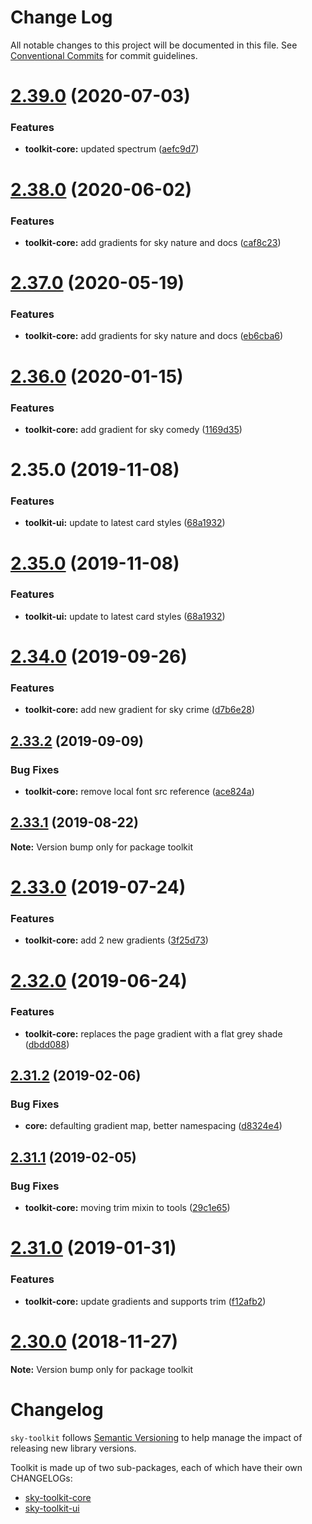 # Change Log

All notable changes to this project will be documented in this file.
See [Conventional Commits](https://conventionalcommits.org) for commit guidelines.

# [2.39.0](https://github.com/sky-uk/toolkit/compare/v2.38.0...v2.39.0) (2020-07-03)


### Features

* **toolkit-core:** updated spectrum ([aefc9d7](https://github.com/sky-uk/toolkit/commit/aefc9d7fc4baa9b2736c6b4236c8bdb6c74f3af5))





# [2.38.0](https://github.com/sky-uk/toolkit/compare/v2.37.0...v2.38.0) (2020-06-02)


### Features

* **toolkit-core:** add gradients for sky nature and docs ([caf8c23](https://github.com/sky-uk/toolkit/commit/caf8c2397c00219c02f376c770296e01f2ba5d12))





# [2.37.0](https://github.com/sky-uk/toolkit/compare/v2.36.0...v2.37.0) (2020-05-19)


### Features

* **toolkit-core:** add gradients for sky nature and docs ([eb6cba6](https://github.com/sky-uk/toolkit/commit/eb6cba63e88e5d20722bc768de1cc056d036995e))





# [2.36.0](https://github.com/sky-uk/toolkit/compare/v2.34.0...v2.36.0) (2020-01-15)


### Features

* **toolkit-core:** add gradient for sky comedy ([1169d35](https://github.com/sky-uk/toolkit/commit/1169d3560a7f22498550e3a0a3c67a951e503867))



# 2.35.0 (2019-11-08)


### Features

* **toolkit-ui:** update to latest card styles ([68a1932](https://github.com/sky-uk/toolkit/commit/68a19328f2327ae123e72c15fe4494a20470449b))





# [2.35.0](https://github.com/sky-uk/toolkit/compare/v2.34.0...v2.35.0) (2019-11-08)


### Features

* **toolkit-ui:** update to latest card styles ([68a1932](https://github.com/sky-uk/toolkit/commit/68a19328f2327ae123e72c15fe4494a20470449b))





# [2.34.0](https://github.com/sky-uk/toolkit/compare/v2.33.2...v2.34.0) (2019-09-26)


### Features

* **toolkit-core:** add new gradient for sky crime ([d7b6e28](https://github.com/sky-uk/toolkit/commit/d7b6e28))





## [2.33.2](https://github.com/sky-uk/toolkit/compare/v2.33.1...v2.33.2) (2019-09-09)


### Bug Fixes

* **toolkit-core:** remove local font src reference ([ace824a](https://github.com/sky-uk/toolkit/commit/ace824a))





## [2.33.1](https://github.com/sky-uk/toolkit/compare/v2.33.0...v2.33.1) (2019-08-22)

**Note:** Version bump only for package toolkit





# [2.33.0](https://github.com/sky-uk/toolkit/compare/v2.32.0...v2.33.0) (2019-07-24)


### Features

* **toolkit-core:** add 2 new gradients ([3f25d73](https://github.com/sky-uk/toolkit/commit/3f25d73))





# [2.32.0](https://github.com/sky-uk/toolkit/compare/v2.31.2...v2.32.0) (2019-06-24)


### Features

* **toolkit-core:** replaces the page gradient with a flat grey shade ([dbdd088](https://github.com/sky-uk/toolkit/commit/dbdd088))





## [2.31.2](https://github.com/sky-uk/toolkit/compare/v2.31.1...v2.31.2) (2019-02-06)


### Bug Fixes

* **core:** defaulting gradient map, better namespacing ([d8324e4](https://github.com/sky-uk/toolkit/commit/d8324e4))





## [2.31.1](https://github.com/sky-uk/toolkit/compare/v2.31.0...v2.31.1) (2019-02-05)


### Bug Fixes

* **toolkit-core:** moving trim mixin to tools ([29c1e65](https://github.com/sky-uk/toolkit/commit/29c1e65))





# [2.31.0](https://github.com/sky-uk/toolkit/compare/v2.30.0...v2.31.0) (2019-01-31)


### Features

* **toolkit-core:** update gradients and supports trim ([f12afb2](https://github.com/sky-uk/toolkit/commit/f12afb2))





# [2.30.0](https://github.com/sky-uk/toolkit/compare/v2.29.0...v2.30.0) (2018-11-27)

**Note:** Version bump only for package toolkit





# Changelog

`sky-toolkit` follows [Semantic Versioning](http://semver.org) to help manage
the impact of releasing new library versions.

Toolkit is made up of two sub-packages, each of which have their own CHANGELOGs:

* [sky-toolkit-core](https://github.com/sky-uk/toolkit/blob/master/packages/sky-toolkit-core/CHANGELOG.md)
* [sky-toolkit-ui](https://github.com/sky-uk/toolkit/blob/master/packages/sky-toolkit-ui/CHANGELOG.md)
